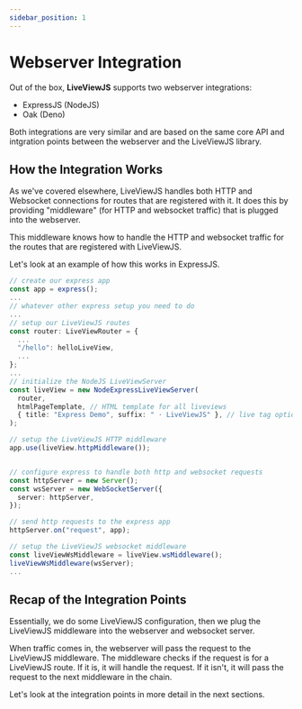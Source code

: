 ```yaml
---
sidebar_position: 1
---
```


# Webserver Integration

Out of the box, **LiveViewJS** supports two webserver integrations:
* ExpressJS (NodeJS)
* Oak (Deno)

Both integrations are very similar and are based on the same core API and intgration points between the webserver and the LiveViewJS library.

## How the Integration Works
As we've covered elsewhere, LiveViewJS handles both HTTP and Websocket connections for routes that are registered with it. It does this by providing "middleware" (for HTTP and websocket traffic) that is plugged into the webserver. 

This middleware knows how to handle the HTTP and websocket traffic for the routes that are registered with LiveViewJS.

Let's look at an example of how this works in ExpressJS.
```ts
// create our express app
const app = express();
...
// whatever other express setup you need to do
...
// setup our LiveViewJS routes
const router: LiveViewRouter = {
  ...  
  "/hello": helloLiveView,
  ...
};
...
// initialize the NodeJS LiveViewServer
const liveView = new NodeExpressLiveViewServer(
  router,
  htmlPageTemplate, // HTML template for all liveviews
  { title: "Express Demo", suffix: " · LiveViewJS" }, // live tag options  
);

// setup the LiveViewJS HTTP middleware
app.use(liveView.httpMiddleware());


// configure express to handle both http and websocket requests
const httpServer = new Server();
const wsServer = new WebSocketServer({
  server: httpServer,
});

// send http requests to the express app
httpServer.on("request", app);

// setup the LiveViewJS websocket middleware
const liveViewWsMiddleware = liveView.wsMiddleware();
liveViewWsMiddleware(wsServer);
...
```

## Recap of the Integration Points
Essentially, we do some LiveViewJS configuration, then we plug the LiveViewJS middleware into the webserver and websocket server.

When traffic comes in, the webserver will pass the request to the LiveViewJS middleware. The middleware checks if the request is for a LiveViewJS route. If it is, it will handle the request. If it isn't, it will pass the request to the next middleware in the chain.

Let's look at the integration points in more detail in the next sections.
